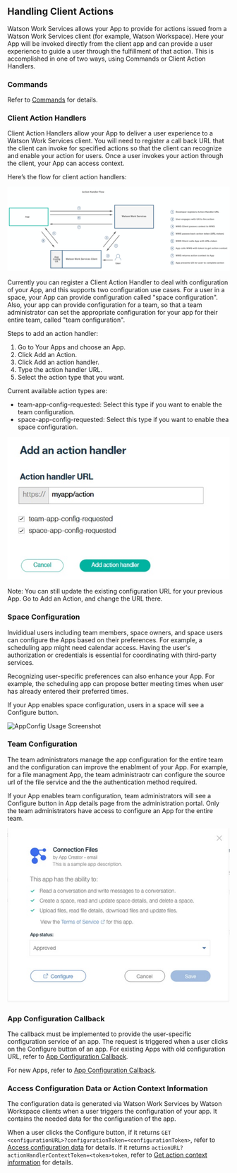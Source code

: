 ## Handling Client Actions

Watson Work Services allows your App to provide for actions issued from a Watson Work Services client (for example, Watson Workspace). Here your App will be invoked directly from the client app and can provide a user experience to guide a user through the fulfillment of that action. This is accomplished in one of two ways, using Commands or Client Action Handlers.

### Commands

Refer to [Commands](../guides/slash_commands.md) for details.

### Client Action Handlers

Client Action Handlers allow your App to deliver a user experience to a Watson Work Services 
client. You will need to register a call back URL that the client can invoke for specified actions 
so that the client can recognize and enable your action for users. Once a user invokes your 
action through the client, your App can access context. 

Here’s the flow for client action handlers:

![Client Action Handlers flow](../images/action_handler_flow.png)

Currently you can register a Client Action Handler to deal with configuration of your App, and 
this supports two configuration use cases. For a user in a space, your App can provide 
configuration called "space configuration". Also, your app can provide configuration for a 
team, so that a team administrator can set the appropriate configuration for your app for their 
entire team, called "team configuration". 

Steps to add an action handler:
1. Go to Your Apps and choose an App.
2. Click Add an Action. 
3. Click Add an action handler.
4. Type the action handler URL.
5. Select the action type that you want. 

Current available action types are:

- team-app-config-requested: Select this type if you want to enable the team configuration. 
- space-app-config-requested: Select this type if you want to enable thea space configuration. 

![Action Handler Screenshot](../images/action_handler_dialog.jpg)

Note: You can still update the existing configuration URL for your previous App. Go to Add an Action, and change the URL there. 

### Space Configuration 

Invididual users including team members, space owners, and space users can configure the Apps based on their preferences. For example, a scheduling app might need calendar access. Having the user's authorization or credentials is essential for coordinating with third-party services.  

Recognizing user-specific preferences can also enhance your App. For example, the scheduling app can propose better meeting times when user has already entered their preferred times.

If your App enables space configuration, users in a space will see a Configure button.

![AppConfig Usage Screenshot](../images/ConfigUsage.jpg)

### Team Configuration 

The team administrators manage the app configuration for the entire team and the configuration can improve the enablment of your App. For example, for a file managment App, the team administraotr can configure the source url of the file service and the the authentication method required.

If your App enables team configuration, team administrators will see a Configure button in App details page from the administration portal. Only the team administrators have access to configure an App for the entire team.  

![AppConfig Usage Screenshot](../images/ConfigUsage_admin.jpg)

### App Configuration Callback

The callback must be implemented to provide the user-specific configuration service of an app. The request is triggered when a user clicks on the Configure button of an app. For existing Apps with old configuration URL, refer to [App Configuration Callback](../guides/V1_App_Configuration_Callback.md).

For new Apps, refer to [App Configuration Callback](../guides/App_action_Callback.md).

### Access Configuration Data or Action Context Information

The configuration data is generated via Watson Work Services by Watson Workspace clients when a user triggers the configuration of your app. It contains the needed data for the configuration of the app. 

When a user clicks the Configure button, if it returns `GET <configurationURL>?configurationToken=<configurationToken>`, refer to [Access configuration data](../guides/V1_Access_Configuration_Data.md) for details.  If it returns `actionURL?actionHandlerContextToken=<token>token`, refer to [Get action context information](../guides/get_action_context.md) for details.



